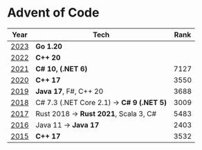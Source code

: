 # Advent of Code

Year | Tech                                        | Rank 
-----|---------------------------------------------|-----
[2023](https://adventofcode.com/2023)| **Go 1.20**                                 ||
[2022](https://adventofcode.com/2022) | **C++ 20**                                  ||
[2021](https://adventofcode.com/2021) | **C# 10, (.NET 6)**                         | 7127
[2020](https://adventofcode.com/2020) | **C++ 17**                                  | 3550 
[2019](https://adventofcode.com/2019) | **Java 17**, F#, C++ 20                     | 3688
[2018](https://adventofcode.com/2018) | C# 7.3 (.NET Core 2.1) -> **C# 9 (.NET 5)** | 3009
[2017](https://adventofcode.com/2017) | Rust 2018 -> **Rust 2021**, Scala 3, C#     | 5483
[2016](https://adventofcode.com/2016) | Java 11 -> **Java 17**                      | 2403 
[2015](https://adventofcode.com/2015) | **C++ 17**                                  | 3532
